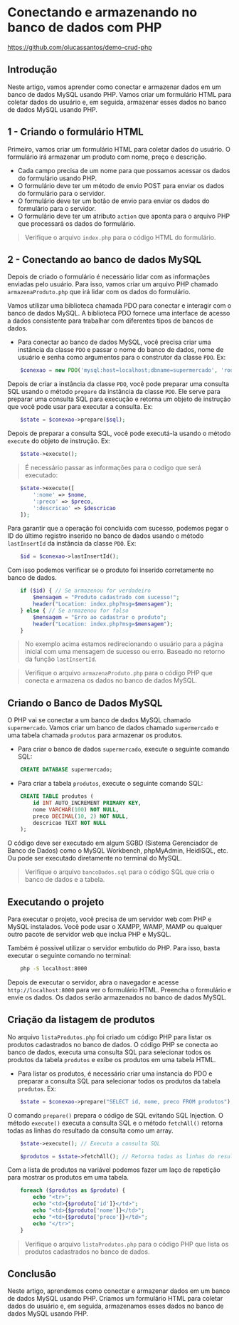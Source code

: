 # Conectando e armazenando no banco de dados com PHP

https://github.com/olucassantos/demo-crud-php

## Introdução

Neste artigo, vamos aprender como conectar e armazenar dados em um banco de dados MySQL usando PHP. Vamos criar um formulário HTML para coletar dados do usuário e, em seguida, armazenar esses dados no banco de dados MySQL usando PHP.

## 1 - Criando o formulário HTML

Primeiro, vamos criar um formulário HTML para coletar dados do usuário. O formulário irá armazenar um produto com nome, preço e descrição. 

 - Cada campo precisa de um nome para que possamos acessar os dados do formulário usando PHP.
 - O formulário deve ter um método de envio POST para enviar os dados do formulário para o servidor.
 - O formulário deve ter um botão de envio para enviar os dados do formulário para o servidor.
 - O formulário deve ter um atributo `action` que aponta para o arquivo PHP que processará os dados do formulário.

> Verifique o arquivo `index.php` para o código HTML do formulário.

## 2 - Conectando ao banco de dados MySQL

Depois de criado o formulário é necessário lidar com as informações enviadas pelo usuário. Para isso, vamos criar um arquivo PHP chamado `armazenaProduto.php` que irá lidar com os dados do formulário.

Vamos utilizar uma biblioteca chamada PDO para conectar e interagir com o banco de dados MySQL. A biblioteca PDO fornece uma interface de acesso a dados consistente para trabalhar com diferentes tipos de bancos de dados.

- Para conectar ao banco de dados MySQL, você precisa criar uma instância da classe `PDO` e passar o nome do banco de dados, nome de usuário e senha como argumentos para o construtor da classe `PDO`. Ex:
```php
    $conexao = new PDO('mysql:host=localhost;dbname=supermercado', 'root', '');
```

Depois de criar a instância da classe `PDO`, você pode preparar uma consulta SQL usando o método `prepare` da instância da classe `PDO`. Ele serve para preparar uma consulta SQL para execução e retorna um objeto de instrução que você pode usar para executar a consulta. Ex:
```php
    $state = $conexao->prepare($sql);
```

Depois de preparar a consulta SQL, você pode executá-la usando o método `execute` do objeto de instrução. Ex:
```php
    $state->execute();
```

> É necessário passar as informações para o codigo que será executado:

```php
    $state->execute([
        ':nome' => $nome,
        ':preco' => $preco,
        ':descricao' => $descricao
    ]);
```

Para garantir que a operação foi concluida com sucesso, podemos pegar o ID do último registro inserido no banco de dados usando o método `lastInsertId` da instância da classe `PDO`. Ex:
```php
    $id = $conexao->lastInsertId();
```

Com isso podemos verificar se o produto foi inserido corretamente no banco de dados.

```php	
    if ($id) { // Se armazenou for verdadeiro
        $mensagem = "Produto cadastrado com sucesso!";
        header("Location: index.php?msg=$mensagem");
    } else { // Se armazenou for falso
        $mensagem = "Erro ao cadastrar o produto";
        header("Location: index.php?msg=$mensagem");
    }
```

> No exemplo acima estamos redirecionando o usuário para a página inicial com uma mensagem de sucesso ou erro. Baseado no retorno da função `lastInsertId`.

> Verifique o arquivo `armazenaProduto.php` para o código PHP que conecta e armazena os dados no banco de dados MySQL.

## Criando o Banco de Dados MySQL

O PHP vai se conectar a um banco de dados MySQL chamado `supermercado`. Vamos criar um banco de dados chamado `supermercado` e uma tabela chamada `produtos` para armazenar os produtos.

- Para criar o banco de dados `supermercado`, execute o seguinte comando SQL:
```sql
    CREATE DATABASE supermercado;
```

- Para criar a tabela `produtos`, execute o seguinte comando SQL:
```sql
    CREATE TABLE produtos (
        id INT AUTO_INCREMENT PRIMARY KEY,
        nome VARCHAR(100) NOT NULL,
        preco DECIMAL(10, 2) NOT NULL,
        descricao TEXT NOT NULL
    );
```

O código deve ser executado em algum SGBD (Sistema Gerenciador de Banco de Dados) como o MySQL Workbench, phpMyAdmin, HeidiSQL, etc. Ou pode ser executado diretamente no terminal do MySQL.

> Verifique o arquivo `bancoDados.sql` para o código SQL que cria o banco de dados e a tabela.


## Executando o projeto

Para executar o projeto, você precisa de um servidor web com PHP e MySQL instalados. Você pode usar o XAMPP, WAMP, MAMP ou qualquer outro pacote de servidor web que inclua PHP e MySQL.

Também é possivel utilizar o servidor embutido do PHP. Para isso, basta executar o seguinte comando no terminal:

```bash
    php -S localhost:8000
```

Depois de executar o servidor, abra o navegador e acesse `http://localhost:8000` para ver o formulário HTML. Preencha o formulário e envie os dados. Os dados serão armazenados no banco de dados MySQL.

## Criação da listagem de produtos

No arquivo `listaProdutos.php` foi criado um código PHP para listar os produtos cadastrados no banco de dados. O código PHP se conecta ao banco de dados, executa uma consulta SQL para selecionar todos os produtos da tabela `produtos` e exibe os produtos em uma tabela HTML.

- Para listar os produtos, é necessário criar uma instancia do PDO e preparar a consulta SQL para selecionar todos os produtos da tabela `produtos`. Ex:
```php
    $state = $conexao->prepare("SELECT id, nome, preco FROM produtos");
```

O comando `prepare()` prepara o código de SQL evitando SQL Injection. O método `execute()` executa a consulta SQL e o método `fetchAll()` retorna todas as linhas do resultado da consulta como um array.

```php
    $state->execute(); // Executa a consulta SQL

    $produtos = $state->fetchAll(); // Retorna todas as linhas do resultado da consulta como um array na variável $produtos
```

Com a lista de produtos na variável podemos fazer um laço de repetição para mostrar os produtos em uma tabela.

```php
    foreach ($produtos as $produto) {
        echo "<tr>";
        echo "<td>{$produto['id']}</td>";
        echo "<td>{$produto['nome']}</td>";
        echo "<td>{$produto['preco']}</td>";
        echo "</tr>";
    }
```

> Verifique o arquivo `listaProdutos.php` para o código PHP que lista os produtos cadastrados no banco de dados.

## Conclusão

Neste artigo, aprendemos como conectar e armazenar dados em um banco de dados MySQL usando PHP. Criamos um formulário HTML para coletar dados do usuário e, em seguida, armazenamos esses dados no banco de dados MySQL usando PHP.